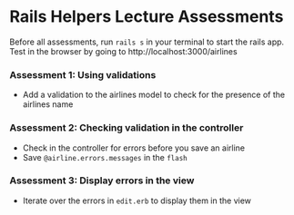 # Rails Helpers Lecture Assessments

Before all assessments, run `rails s` in your terminal to start the rails app.
Test in the browser by going to http://localhost:3000/airlines


### Assessment 1: Using validations

* Add a validation to the airlines model to check for the presence of the airlines name



### Assessment 2: Checking validation in the controller

* Check in the controller for errors before you save an airline
* Save `@airline.errors.messages` in the `flash`



### Assessment 3: Display errors in the view

- Iterate over the errors in `edit.erb` to display them in the view
